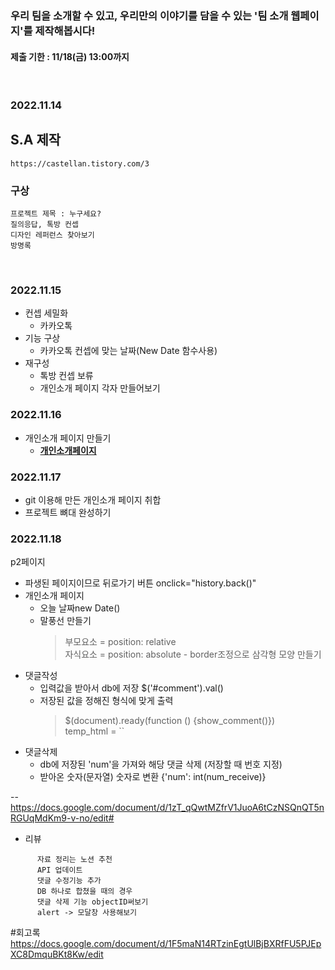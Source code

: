 ### 우리 팀을 소개할 수 있고, 우리만의 이야기를 담을 수 있는 '팀 소개 웹페이지'를 제작해봅시다!   
#### 제출 기한 : 11/18(금) 13:00까지
<br>   

### 2022.11.14
## S.A 제작
    https://castellan.tistory.com/3

### 구상
    프로젝트 제목 : 누구세요?
    질의응답, 톡방 컨셉
    디자인 레퍼런스 찾아보기
    방명록
<br>   

### 2022.11.15

 * 컨셉 세밀화
   + 카카오톡 
 * 기능 구상
   + 카카오톡 컨셉에 맞는 날짜(New Date 함수사용)
 * 재구성
   + 톡방 컨셉 보류
   + 개인소개 페이지 각자 만들어보기

### 2022.11.16
 * 개인소개 페이지 만들기
   + **[개인소개페이지](./개인페이지)**

### 2022.11.17
 * git 이용해 만든 개인소개 페이지 취합 
 * 프로젝트 뼈대 완성하기

### 2022.11.18
 p2페이지
 * 파생된 페이지이므로 뒤로가기 버튼 onclick="history.back()"
 * 개인소개 페이지
   - 오늘 날짜new Date()
   - 말풍선 만들기
      > 부모요소 = position: relative<br>
      > 자식요소 = position: absolute - border조정으로 삼각형 모양 만들기 
 * 댓글작성
   - 입력값을 받아서 db에 저장 $('#comment').val()
   - 저장된 값을 정해진 형식에 맞게 출력 
      > $(document).ready(function () {show_comment()})<br>
      > temp_html = ``
 * 댓글삭제
   - db에 저장된 'num'을 가져와 해당 댓글 삭제 (저장할 때 번호 지정)
   - 받아온 숫자(문자열) 숫자로 변환 {'num': int(num_receive)}
 
 --https://docs.google.com/document/d/1zT_qQwtMZfrV1JuoA6tCzNSQnQT5nRGUqMdKm9-v-no/edit#
 
  * 리뷰
 ```
       자료 정리는 노션 추천
       API 업데이트
       댓글 수정기능 추가
       DB 하나로 합쳤을 때의 경우
       댓글 삭제 기능 objectID써보기
       alert -> 모달창 사용해보기
 ```
       
  #회고록
  https://docs.google.com/document/d/1F5maN14RTzinEgtUlBjBXRfFU5PJEpXC8DmquBKt8Kw/edit
